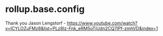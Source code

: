 # rollup.base.config

Thank you Jason Lengstorf - https://www.youtube.com/watch?v=ICYLOZuFMz8&list=PLz8Iz-Fnk_eRM5oTjUdn2CQ7lPf-zmhVD&index=1
